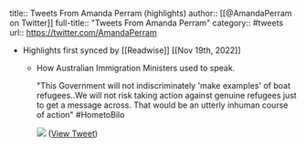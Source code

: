 title:: Tweets From Amanda Perram (highlights)
author:: [[@AmandaPerram on Twitter]]
full-title:: "Tweets From Amanda Perram"
category:: #tweets
url:: https://twitter.com/AmandaPerram

- Highlights first synced by [[Readwise]] [[Nov 19th, 2022]]
	- How Australian Immigration Ministers used to speak. 
	  
	  "This Government will not indiscriminately 'make examples' of boat refugees..We will not risk taking action against genuine refugees just to get a message across. That would be an utterly inhuman course of action" #HometoBilo 
	  
	  ![](https://pbs.twimg.com/media/E3j7M9eVgAEGIK6.jpg) ([View Tweet](https://twitter.com/AmandaPerram/status/1403147486185754624))